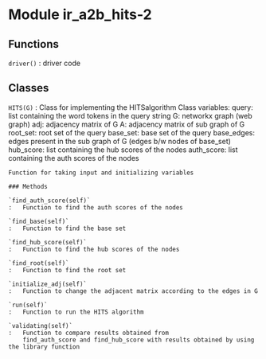 Module ir_a2b_hits-2
====================

Functions
---------

    
`driver()`
:   driver code

Classes
-------

`HITS(G)`
:   Class for implementing the HITSalgorithm
    Class variables:
      query: list containing the word tokens in the query string
      G: networkx graph (web graph)
      adj: adjacency matrix of G
      A: adjacency matrix of sub graph of G
      root_set: root set of the query
      base_set: base set of the query
      base_edges: edges present in the sub graph of G (edges b/w nodes of base_set)
      hub_score: list containing the hub scores of the nodes
      auth_score: list containing the auth scores of the nodes
    
    Function for taking input and initializing variables

    ### Methods

    `find_auth_score(self)`
    :   Function to find the auth scores of the nodes

    `find_base(self)`
    :   Function to find the base set

    `find_hub_score(self)`
    :   Function to find the hub scores of the nodes

    `find_root(self)`
    :   Function to find the root set

    `initialize_adj(self)`
    :   Function to change the adjacent matrix according to the edges in G

    `run(self)`
    :   Function to run the HITS algorithm

    `validating(self)`
    :   Function to compare results obtained from 
        find_auth_score and find_hub_score with results obtained by using the library function
